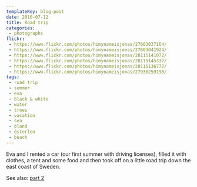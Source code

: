```yaml
---
templateKey: blog-post
date: 2016-07-12
title: Road trip
categories:
 - photographs
flickr:
 - https://www.flickr.com/photos/himynameisjonas/27603037164/
 - https://www.flickr.com/photos/himynameisjonas/27603041924/
 - https://www.flickr.com/photos/himynameisjonas/28115141072/
 - https://www.flickr.com/photos/himynameisjonas/28115145332/
 - https://www.flickr.com/photos/himynameisjonas/28115136772/
 - https://www.flickr.com/photos/himynameisjonas/27938259190/
tags:
 - road trip
 - summer
 - eva
 - black & white
 - water
 - trees
 - vacation
 - sea
 - öland
 - österlen
 - beach
---
```


Eva and I rented a car (our first summer with driving licenses), filled it with clothes, a tent and some food and then took off on a little road trip down the east coast of Sweden.

See also: [part 2](/2016/07/18/road-trip-part-2/)
